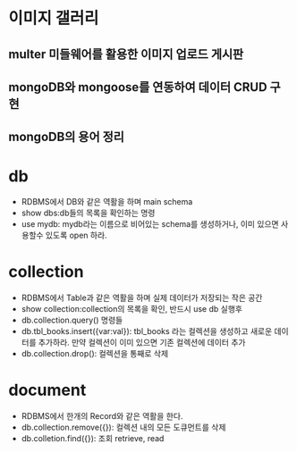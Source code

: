 # 이미지 갤러리

## multer 미들웨어를 활용한 이미지 업로드 게시판
## mongoDB와 mongoose를 연동하여 데이터 CRUD 구현

## mongoDB의 용어 정리

# db
* RDBMS에서 DB와 같은 역활을 하며 main schema
* show dbs:db들의 목록을 확인하는 명령
* use mydb: mydb라는 이름으로 비어있는 schema를 생성하거나, 이미 있으면 사용할수 있도록 open 하라.

# collection
* RDBMS에서 Table과 같은 역활을 하며 실제 데이터가 저장되는 작은 공간
* show collection:collection의 목록을 확인, 반드시 use db 실행후
* db.collection.query() 명령들
* db.tbl_books.insert({var:val}): tbl_books 라는 컬렉션을 생성하고
 새로운 데이터를 추가하라. 만약 컬렉션이 이미 있으면 기존 컬렉션에 데이터 추가
* db.collection.drop(): 컬렉션을 통째로 삭제

# document
* RDBMS에서 한개의 Record와 같은 역활을 한다.
* db.collection.remove({}): 컬렉션 내의 모든 도큐먼트를 삭제
* db.colletion.find({}): 조회 retrieve, read